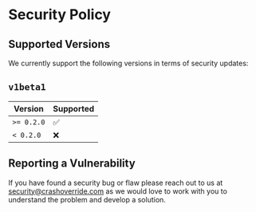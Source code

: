 # Security Policy

## Supported Versions

We currently support the following versions in terms of security updates:

## `v1beta1`

| Version    | Supported          |
|------------|--------------------|
| `>= 0.2.0` | :white_check_mark: |
| `< 0.2.0`  | :x:                |

## Reporting a Vulnerability

If you have found a security bug or flaw please reach out to us at
[security@crashoverride.com](mailto:security@crashoverride.com) as
we would love to work with you to understand the problem and develop
a solution.
